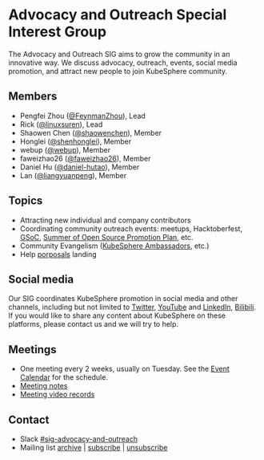 # Advocacy and Outreach Special Interest Group

The Advocacy and Outreach SIG aims to grow the community in an innovative way. 
We discuss advocacy, outreach, events, social media promotion, 
and attract new people to join KubeSphere community.

## Members

- Pengfei Zhou ([@FeynmanZhou](https://github.com/FeynmanZhou)), Lead
- Rick ([@linuxsuren](https://github.com/linuxSuRen/)), Lead
- Shaowen Chen ([@shaowenchen](https://github.com/shaowenchen)), Member
- Honglei ([@shenhonglei](https://github.com/shenhonglei/)), Member
- webup ([@webup](https://github.com/webup/)), Member
- faweizhao26 ([@faweizhao26](https://github.com/faweizhao26/)), Member
- Daniel Hu ([@daniel-hutao](https://github.com/daniel-hutao)), Member
- Lan ([@liangyuanpeng](https://github.com/liangyuanpeng)), Member

## Topics

* Attracting new individual and company contributors
* Coordinating community outreach events: meetups, Hacktoberfest, [GSoC](./gsoc), [Summer of Open Source Promotion Plan](./summer-ospp), etc.
* Community Evangelism ([KubeSphere Ambassadors](https://kubesphere.io/contribution/request/), etc.)
* Help [porposals](https://github.com/search?q=user%3Akubesphere+label%3A%22kind%2Fproposal%22+state%3Aopen&type=Issues&ref=advsearch&l=&l=) landing

## Social media

Our SIG coordinates KubeSphere promotion in social media and other channels, 
including but not limited to [Twitter](https://twitter.com/KubeSphere), [YouTube](https://www.youtube.com/channel/UCyTdUQUYjf7XLjxECx63Hpw) and 
[LinkedIn](https://www.linkedin.com/company/kubesphere/), [Bilibili](https://space.bilibili.com/438908638/). If you would like to share any 
content about KubeSphere on these platforms, please contact us and we will try to help.

## Meetings

* One meeting every 2 weeks, usually on Tuesday. See the [Event Calendar](https://kubesphere.com.cn/contribution/) for the schedule.
* [Meeting notes](https://docs.google.com/document/d/1amXxLZFkR_4yQU89EZlO_P0fgUVyhXoLmNqvlA55QEg/edit)
* [Meeting video records](https://space.bilibili.com/438908638/video?keyword=Outreach)

## Contact

- Slack [#sig-advocacy-and-outreach](https://kubesphere.slack.com/messages/sig-advocacy-and-outreach)
- Mailing list [archive](https://groups.google.com/group/kubesphere-sig-advocacy-and-outreach/topics) | [subscribe](mailto:kubesphere-sig-advocacy-and-outreach+subscribe@googlegroups.com) | [unsubscribe](mailto:kubesphere-sig-advocacy-and-outreach+unsubscribe@googlegroups.com)
